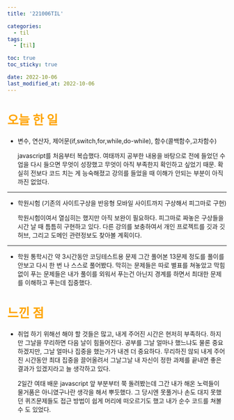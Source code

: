 ```yaml
---
title: '221006TIL'

categories:
  - til
tags:
  - [til]

toc: true
toc_sticky: true

date: 2022-10-06
last_modified_at: 2022-10-06
---
```


# <span style="color:orange"> 오늘 한 일</span>

- 변수, 연산자, 제어문(if,switch,for,while,do-while), 함수(콜백함수,고차함수)

  javascript를 처음부터 복습했다. 여태까지 공부한 내용을 바탕으로 전에 들었던 수업을 다시 들으면
  무엇이 성장했고 무엇이 아직 부족한지 확인하고 싶었기 때문.
  확실히 전보다 코드 치는 게 능숙해졌고 강의를 들었을 때 이해가 안되는 부분이 아직까진 없었다.

---

- 학원시험 (기존의 사이트구상을 반응형 모바일 사이트까지 구상해서 피그마로 구현)

  학원시험이여서 열심히는 했지만 아직 보완이 필요하다. 피그마로 짜놓은 구상들을
  시간 날 때 틈틈히 구현하고 있다.
  다른 강의를 보충하여서 개인 프로젝트를 깃과 깃허브, 그리고 도메인 관련정보도 찾아볼 계획이다.

---

- 학원 통학시간 약 3시간동안 코딩테스트용 문제 그간 풀어본 13문제 정도를 풀이를 안보고
  다시 한 번 나 스스로 풀어봤다. 막히는 문제들은 따로 별표를 쳐놓았고 막힘없이 푸는 문제들은 내가 풀이를 외워서 푸는건 아닌지
  경계를 하면서 최대한 문제를 이해하고 푸는데 집중했다.

# <span style="color:orange"> 느낀 점</span>

- 취업 하기 위해선 해야 할 것들은 많고, 내게 주어진 시간은 현저히 부족하다.
  하지만 그날을 무리하면 다음 날이 힘들어진다.
  공부를 그날 얼마나 했느냐도 물론 중요하겠지만, 그날 얼마나 집중을 했는가가 내겐 더 중요하다.
  무리하진 않되 내게 주어진 시간동안 최대 집중을 끌어올려서 그날그날 내 자신이 정한 과제를 끝내면 좋은 결과가 있겠지라고 늘 생각하고 있다.

  2일간 여태 배운 javascript 앞 부분부터 쭉 돌려봤는데 그간 내가 해온 노력들이 물거품은 아니였구나란 생각을 해서 뿌듯했다.
  그 당시엔 못풀거나 손도 대지 못했던 퀴즈문제들도 접근 방법이 쉽게 머리에 떠오르기도 했고 내가 순수 코드를 쳐볼 수 도 있었다.
